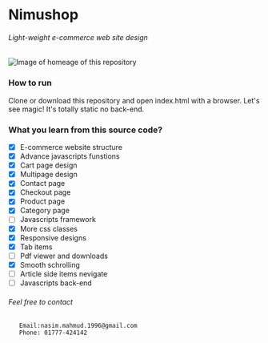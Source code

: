# Nimushop
###### Light-weight e-commerce web site design

![Image of homeage of this repository](https://github.com/nasim-007/10minuteschool/blob/master/homerobi.png)

### How to run
Clone or download this repository and open index.html with a browser. Let's see magic! It's totally static no back-end.

### What you learn from this source code?

- [x] E-commerce website structure
- [x] Advance javascripts funstions
- [x] Cart page design
- [x] Multipage design
- [x] Contact page
- [x] Checkout page
- [x] Product page
- [x] Category page
- [ ] Javascripts framework
- [x] More css classes
- [x] Responsive designs
- [x] Tab items
- [ ] Pdf viewer and downloads
- [x] Smooth schrolling
- [ ] Article side items nevigate
- [ ] Javascripts back-end

###### Feel free to contact

```Contact
   Email:nasim.mahmud.1996@gmail.com
   Phone: 01777-424142
```
